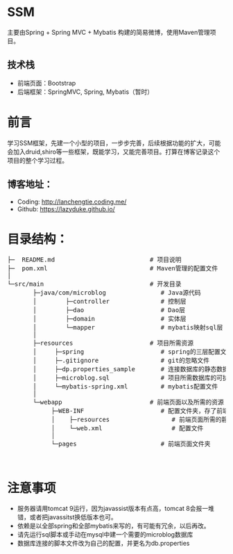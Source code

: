# SSM
主要由Spring + Spring MVC + Mybatis 构建的简易微博，使用Maven管理项目。
## 技术栈
* 前端页面：Bootstrap
* 后端框架：SpringMVC, Spring, Mybatis（暂时）
# 前言
学习SSM框架，先建一个小型的项目，一步步完善，后续根据功能的扩大，可能会加入druid,shiro等一些框架，既能学习，又能完善项目。打算在博客记录这个项目的整个学习过程。
  ## 博客地址：
  * Coding: http://lanchengtie.coding.me/
  * Github: https://lazyduke.github.io/
# 目录结构：
<pre>
├─  README.md                          # 项目说明
├─  pom.xml                            # Maven管理的配置文件
│
└─src/main                             # 开发目录
       ├─java/com/microblog               # Java源代码
       │        ├─controller              # 控制层
       │        ├─dao                     # Dao层
       │        ├─domain                  # 实体层
       │        └─mapper                  # mybatis映射sql层
       │
       ├─resources                     # 项目所需资源
       │     ├─spring                     # spring的三层配置文件
       │     ├─.gitignore                 # git的忽略文件
       │     ├─dp.properties_sample       # 连接数据库的静态数据模板
       │     ├─microblog.sql              # 项目所需数据库的可执行sql文件
       │     └─mybatis-spring.xml         # mybatis配置文件
       │
       └─webapp                        # 前端页面以及所需的资源
            ├─WEB-INF                     # 配置文件夹，存了前端页面所需的静态资源和
            │    ├─resources                 # 前端页面所需的静态资源
            │    └─web.xml                   # 配置文件
            │
            └─pages                       # 前端页面文件夹
</pre>     
# 注意事项
* 服务器请用tomcat 9运行，因为javassist版本有点高，tomcat 8会报一堆错，或者把javassitst换低版本也可。
* 依赖是以全部spring和全部mybatis来写的，有可能有冗余，以后再改。
* 请先运行sql脚本或手动在mysql中建一个需要的microblog数据库
* 数据库连接的脚本文件改为自己的配置，并更名为db.properties
